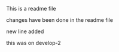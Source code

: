 This is a readme file


changes have been done in the readme file

new line added


this was on develop-2

